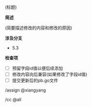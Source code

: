 (标题)

**简述**

(简要描述修改的内容和修改的原因)

**涉及分支**

* 5.3

**检查项**

- [ ] 预留字段id值以便后续添加
- [ ] 修改内容向后兼容(如果修改了字段id值)
- [ ] 提交更新后的pb.go文件

/assign @xiangyang

/cc @all
